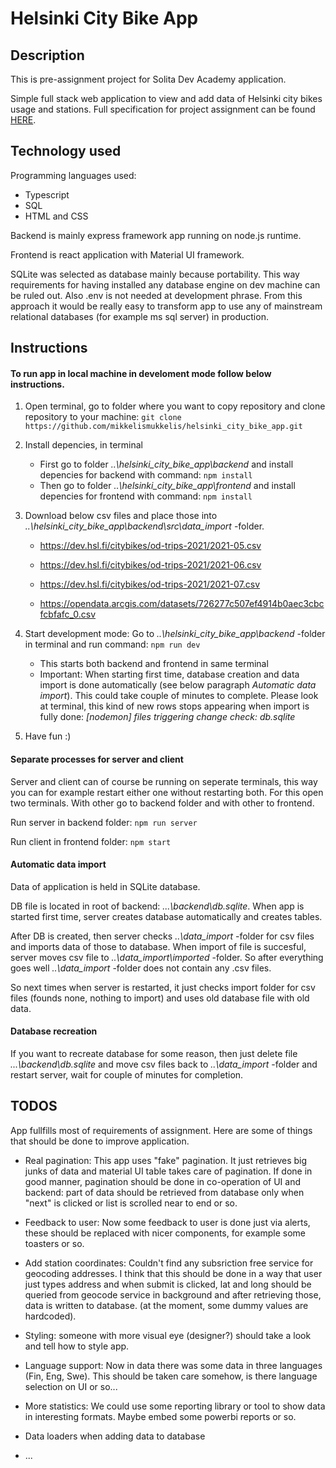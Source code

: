 # Helsinki City Bike App

## Description

This is pre-assignment project for Solita Dev Academy application.

Simple full stack web application to view and add data of Helsinki city bikes usage and stations. Full specification for project assignment can be found [HERE](https://github.com/solita/dev-academy-2022-fall-exercise).

## Technology used

Programming languages used:

- Typescript
- SQL
- HTML and CSS

Backend is mainly express framework app running on node.js runtime.

Frontend is react application with Material UI framework.

SQLite was selected as database mainly because portability. This way requirements for having installed any database engine on dev machine can be ruled out. Also .env is not needed at development phrase. From this approach it would be really easy to transform app to use any of mainstream relational databases (for example ms sql server) in production.

## Instructions

#### To run app in local machine in develoment mode follow below instructions.

1. Open terminal, go to folder where you want to copy repository and clone repository to your machine:
   `git clone https://github.com/mikkelismukkelis/helsinki_city_bike_app.git`

2. Install depencies, in terminal

   - First go to folder <em>..\helsinki_city_bike_app\backend</em> and install depencies for backend with command:
     `npm install`
   - Then go to folder <em>..\helsinki_city_bike_app\frontend</em> and install depencies for frontend with command:
     `npm install`

3. Download below csv files and place those into <em>..\helsinki_city_bike_app\backend\src\data_import</em> -folder.

   - https://dev.hsl.fi/citybikes/od-trips-2021/2021-05.csv
   - https://dev.hsl.fi/citybikes/od-trips-2021/2021-06.csv
   - https://dev.hsl.fi/citybikes/od-trips-2021/2021-07.csv

   - https://opendata.arcgis.com/datasets/726277c507ef4914b0aec3cbcfcbfafc_0.csv

4. Start development mode: Go to <em>..\helsinki_city_bike_app\backend</em> -folder in terminal and run command:
   `npm run dev`

   - This starts both backend and frontend in same terminal
   - Important: When starting first time, database creation and data import is done automatically (see below paragraph <em>Automatic data import</em>). This could take couple of minutes to complete. Please look at terminal, this kind of new rows stops appearing when import is fully done: <em> [nodemon] files triggering change check: db.sqlite</em>

5. Have fun :)

#### Separate processes for server and client

Server and client can of course be running on seperate terminals, this way you can for example restart either one without restarting both. For this open two terminals. With other go to backend folder and with other to frontend.

Run server in backend folder: `npm run server`

Run client in frontend folder: `npm start`

#### Automatic data import

Data of application is held in SQLite database.

DB file is located in root of backend: <em>...\backend\db.sqlite</em>. When app is started first time, server creates database automatically and creates tables.

After DB is created, then server checks <em>..\data_import</em> -folder for csv files and imports data of those to database. When import of file is succesful, server moves csv file to <em>..\data_import\imported</em> -folder. So after everything goes well <em>..\data_import</em> -folder does not contain any .csv files.

So next times when server is restarted, it just checks import folder for csv files (founds none, nothing to import) and uses old database file with old data.

#### Database recreation

If you want to recreate database for some reason, then just delete file <em>...\backend\db.sqlite</em> and move csv files back to <em>..\data_import</em> -folder and restart server, wait for couple of minutes for completion.

## TODOS

App fullfills most of requirements of assignment. Here are some of things that should be done to improve application.

- Real pagination: This app uses "fake" pagination. It just retrieves big junks of data and material UI table takes care of pagination. If done in good manner, pagination should be done in co-operation of UI and backend: part of data should be retrieved from database only when "next" is clicked or list is scrolled near to end or so.

- Feedback to user: Now some feedback to user is done just via alerts, these should be replaced with nicer components, for example some toasters or so.

- Add station coordinates: Couldn't find any subsriction free service for geocoding addresses. I think that this should be done in a way that user just types address and when submit is clicked, lat and long should be queried from geocode service in background and after retrieving those, data is written to database. (at the moment, some dummy values are hardcoded).

- Styling: someone with more visual eye (designer?) should take a look and tell how to style app.

- Language support: Now in data there was some data in three languages (Fin, Eng, Swe). This should be taken care somehow, is there language selection on UI or so...

- More statistics: We could use some reporting library or tool to show data in interesting formats. Maybe embed some powerbi reports or so.

- Data loaders when adding data to database

- ...
